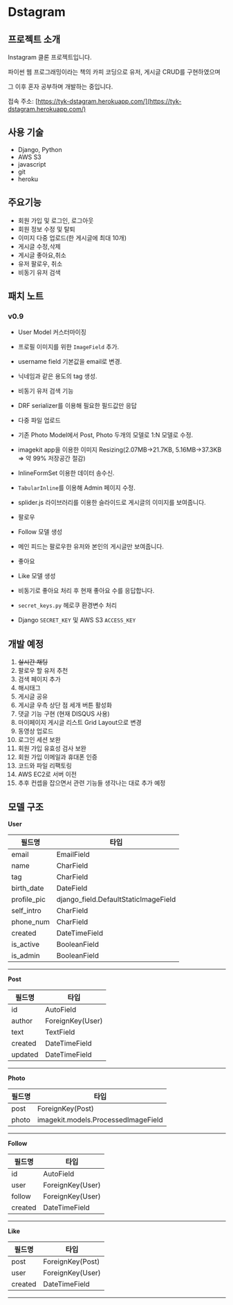 # Dstagram


## 프로젝트 소개

Instagram 클론 프로젝트입니다. 

파이썬 웹 프로그래밍이라는 책의 카피 코딩으로 유저, 게시글 CRUD를 구현하였으며

그 이후 혼자 공부하며 개발하는 중입니다.

접속 주소: [https://tyk-dstagram.herokuapp.com/](https://tyk-dstagram.herokuapp.com/)

## 사용 기술

- Django, Python
- AWS S3
- javascript
- git
- heroku

## 주요기능

- 회원 가입 및 로그인, 로그아웃
- 회원 정보 수정 및 탈퇴
- 이미지 다중 업로드(한 게시글에 최대 10개)
- 게시글 수정,삭제
- 게시글 좋아요,취소
- 유저 팔로우, 취소
- 비동기 유저 검색

## 패치 노트

### v0.9

- User Model 커스터마이징
- 프로필 이미지를 위한 `ImageField` 추가.
- username field 기본값을 email로 변경.
- 닉네임과 같은 용도의 tag 생성.

- 비동기 유저 검색 기능
- DRF serializer를 이용해 필요한 필드값만 응답

- 다중 파일 업로드
- 기존 Photo Model에서 Post, Photo 두개의 모델로 1:N 모델로 수정.
- imagekit app을 이용한 이미지 Resizing(2.07MB→21.7KB, 5.16MB→37.3KB ⇒ 약 99% 저장공간 절감)
- InlineFormSet 이용한 데이터 송수신.
- `TabularInline`를 이용해 Admin 페이지 수정.
- splider.js 라이브러리를 이용한 슬라이드로 게시글의 이미지를 보여줍니다.

- 팔로우
- Follow 모델 생성
- 메인 피드는 팔로우한 유저와 본인의 게시글만 보여줍니다.

- 좋아요
- Like 모델 생성
- 비동기로 좋아요 처리 후 현재 좋아요 수를 응답합니다.

- `secret_keys.py` 헤로쿠 환경변수 처리
- Django `SECRET_KEY` 및 AWS S3 `ACCESS_KEY`

## 개발 예정

1. ~~실시간 채팅~~
2. 팔로우 할 유저 추천
3. 검색 페이지 추가
4. 해시태그
5. 게시글 공유
6. 게시글 우측 상단 점 세개 버튼 활성화
7. 댓글 기능 구현 (현재 DISQUS 사용)
8. 마이페이지 게시글 리스트 Grid Layout으로 변경
9. 동영상 업로드
10. 로그인 세션 보완
11. 회원 가입 유효성 검사 보완
12. 회원 가입 이메일과 휴대폰 인증
13. 코드와 파일 리팩토링
14. AWS EC2로 서버 이전
15. 추후 컨셉을 잡으면서 관련 기능들 생각나는 대로 추가 예정

## 모델 구조

**User**

| 필드명 | 타입 |
| --- | --- |
| email | EmailField |
| name | CharField |
| tag | CharField |
| birth_date | DateField |
| profile_pic | django_field.DefaultStaticImageField |
| self_intro | CharField |
| phone_num | CharField |
| created | DateTimeField |
| is_active | BooleanField |
| is_admin | BooleanField |

---

**Post**

| 필드명 | 타입 |
| --- | --- |
| id | AutoField |
| author | ForeignKey(User) |
| text | TextField |
| created | DateTimeField |
| updated | DateTimeField |

---

**Photo**

| 필드명 | 타입 |
| --- | --- |
| post | ForeignKey(Post) |
| photo | imagekit.models.ProcessedImageField |

---

**Follow**

| 필드명 | 타입 |
| --- | --- |
| id | AutoField |
| user | ForeignKey(User) |
| follow | ForeignKey(User) |
| created | DateTimeField |

---

**Like**

| 필드명 | 타입 |
| --- | --- |
| post | ForeignKey(Post) |
| user | ForeignKey(User) |
| created | DateTimeField |

---
